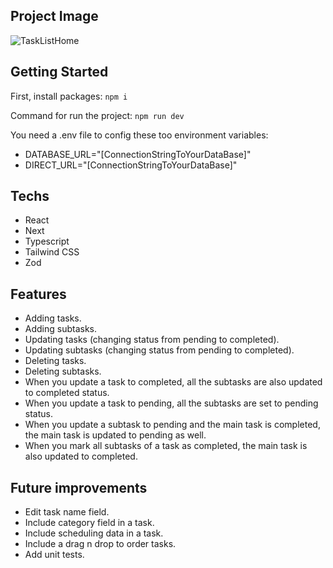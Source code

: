 ## Project Image

![TaskListHome](https://imgur.com/8AlJ58C.png)

## Getting Started

First, install packages:
```npm i```

Command for run the project:
```npm run dev```

You need a .env file to config these too environment variables:
- DATABASE_URL="[ConnectionStringToYourDataBase]"
- DIRECT_URL="[ConnectionStringToYourDataBase]"

## Techs

- React
- Next
- Typescript
- Tailwind CSS
- Zod

## Features

- Adding tasks.
- Adding subtasks.
- Updating tasks (changing status from pending to completed).
- Updating subtasks (changing status from pending to completed).
- Deleting tasks.
- Deleting subtasks.
- When you update a task to completed, all the subtasks are also updated to completed status.
- When you update a task to pending, all the subtasks are set to pending status.
- When you update a subtask to pending and the main task is completed, the main task is updated to pending as well.
- When you mark all subtasks of a task as completed, the main task is also updated to completed.

## Future improvements

- Edit task name field.
- Include category field in a task.
- Include scheduling data in a task.
- Include a drag n drop to order tasks.
- Add unit tests.
